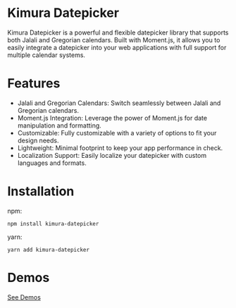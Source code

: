 # Kimura Datepicker

Kimura Datepicker is a powerful and flexible datepicker library that supports both Jalali and Gregorian calendars. Built with Moment.js, it allows you to easily integrate a datepicker into your web applications with full support for multiple calendar systems.

# Features

- Jalali and Gregorian Calendars: Switch seamlessly between Jalali and Gregorian calendars.
- Moment.js Integration: Leverage the power of Moment.js for date manipulation and formatting.
- Customizable: Fully customizable with a variety of options to fit your design needs.
- Lightweight: Minimal footprint to keep your app performance in check.
- Localization Support: Easily localize your datepicker with custom languages and formats.

# Installation

npm:

    npm install kimura-datepicker

yarn:

    yarn add kimura-datepicker

# Demos

[See Demos](https://datepicker-demo.vercel.app/)
